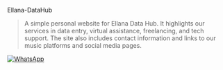  Ellana-DataHub

> A simple personal website for Ellana Data Hub. It highlights our services in data entry, virtual assistance, freelancing, and tech support. The site also includes contact information and links to our music platforms and social media pages.

[![WhatsApp](https://img.shields.io/badge/Chat%20on-WhatsApp-brightgreen?logo=whatsapp&logoColor=white)](https://wa.me/2348086684503)


